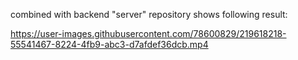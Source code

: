 combined with backend "server" repository shows following result:


https://user-images.githubusercontent.com/78600829/219618218-55541467-8224-4fb9-abc3-d7afdef36dcb.mp4


